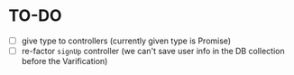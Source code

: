 # TO-DO

- [ ] give type to controllers (currently given type is Promise<any>)
- [ ] re-factor `signUp` controller (we can't save user info in the DB collection before the Varification)